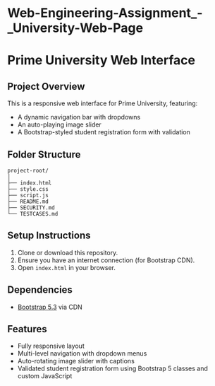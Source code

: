 # Web-Engineering-Assignment_-_University-Web-Page
# Prime University Web Interface

## Project Overview

This is a responsive web interface for Prime University, featuring:

* A dynamic navigation bar with dropdowns
* An auto-playing image slider
* A Bootstrap-styled student registration form with validation

## Folder Structure

```
project-root/
│
├── index.html
├── style.css
├── script.js
├── README.md
├── SECURITY.md
└── TESTCASES.md
```

## Setup Instructions

1. Clone or download this repository.
2. Ensure you have an internet connection (for Bootstrap CDN).
3. Open `index.html` in your browser.

## Dependencies

* [Bootstrap 5.3](https://getbootstrap.com/docs/5.3/getting-started/introduction/) via CDN

## Features

* Fully responsive layout
* Multi-level navigation with dropdown menus
* Auto-rotating image slider with captions
* Validated student registration form using Bootstrap 5 classes and custom JavaScript
